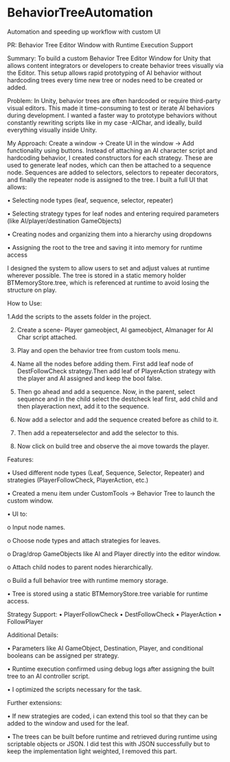 # BehaviorTreeAutomation
Automation and speeding up workflow with custom UI

PR: Behavior Tree Editor Window with Runtime Execution Support


Summary: To build a custom Behavior Tree Editor Window for Unity that allows content integrators or developers to create behavior trees visually via the Editor. This setup allows rapid prototyping of AI behavior without hardcoding trees every time new tree or nodes need to be created or added.

Problem: In Unity, behavior trees are often hardcoded or require third-party visual editors. This made it time-consuming to test or iterate AI behaviors during development. I wanted a faster way to prototype behaviors without constantly rewriting scripts like in my case -AIChar, and ideally, build everything visually inside Unity.

My Approach: Create a window → Create UI in the window → Add functionality using buttons. Instead of attaching an AI character script and hardcoding behavior, I created constructors for each strategy. These are used to generate leaf nodes, which can then be attached to a sequence node. Sequences are added to selectors, selectors to repeater decorators, and finally the repeater node is assigned to the tree. I built a full UI that allows:

• Selecting node types (leaf, sequence, selector, repeater)

• Selecting strategy types for leaf nodes and entering required parameters (like AI/player/destination GameObjects)

• Creating nodes and organizing them into a hierarchy using dropdowns

• Assigning the root to the tree and saving it into memory for runtime access

I designed the system to allow users to set and adjust values at runtime wherever possible. The tree is stored in a static memory holder BTMemoryStore.tree, which is referenced at runtime to avoid losing the structure on play.

How to Use:

1.Add the scripts to the assets folder in the project.

2. Create a scene- Player gameobject, AI gameobject, AImanager for AI Char script attached.

3. Play and open the behavior tree from custom tools menu.

4. Name all the nodes before adding them. First add leaf node of DestFollowCheck strategy.Then add leaf of PlayerAction strategy with the player and AI assigned and keep the bool false.

5. Then go ahead and add a sequence. Now, in the parent, select sequence and in the child select the destcheck leaf first, add child and then playeraction next, add it to the sequence.

6. Now add a selector and add the sequence created before as child to it.

7. Then add a repeaterselector and add the selector to this.

8. Now click on build tree and observe the ai move towards the player. 


Features: 

• Used different node types (Leaf, Sequence, Selector, Repeater) and strategies (PlayerFollowCheck, PlayerAction, etc.)

• Created a menu item under CustomTools -> Behavior Tree to launch the custom window.

• UI to:

o Input node names.

o Choose node types and attach strategies for leaves.

o Drag/drop GameObjects like AI and Player directly into the editor window.

o Attach child nodes to parent nodes hierarchically.

o Build a full behavior tree with runtime memory storage.

• Tree is stored using a static BTMemoryStore.tree variable for runtime access.

Strategy Support: • PlayerFollowCheck • DestFollowCheck • PlayerAction • FollowPlayer

Additional Details:

• Parameters like AI GameObject, Destination, Player, and conditional booleans can be assigned per strategy.

• Runtime execution confirmed using debug logs after assigning the built tree to an AI controller script.

• I optimized the scripts necessary for the task.

Further extensions:

• If new strategies are coded, i can extend this tool so that they can be added to the window and used for the leaf.

• The trees can be built before runtime and retrieved during runtime using scriptable objects or JSON. I did test this with JSON successfully but to keep the implementation light weighted, I removed this part. 
